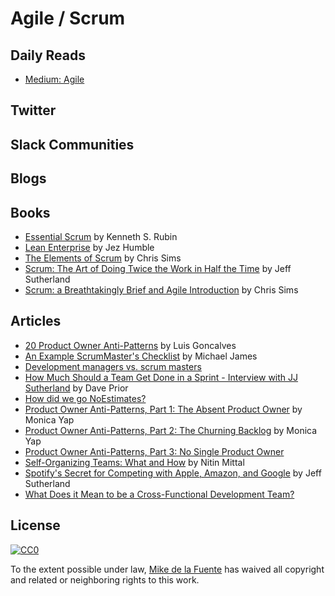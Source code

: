 
# Agile / Scrum
## Daily Reads
- [Medium: Agile](https://medium.com/tag/agile/latest)

## Twitter

## Slack Communities

## Blogs

## Books
- [Essential Scrum](https://www.amazon.com/Essential-Scrum-Practical-Addison-Wesley-Signature/dp/0137043295/) by Kenneth S. Rubin
- [Lean Enterprise](https://www.amazon.com/Lean-Enterprise-Performance-Organizations-Innovate/dp/1449368425/) by Jez Humble
- [The Elements of Scrum](https://www.amazon.com/Elements-Scrum-Chris-Sims/dp/0982866917/) by Chris Sims
- [Scrum: The Art of Doing Twice the Work in Half the Time](https://www.amazon.com/Scrum-Doing-Twice-Work-Half/dp/038534645X/) by Jeff Sutherland
- [Scrum: a Breathtakingly Brief and Agile Introduction](https://www.amazon.com/Scrum-Breathtakingly-Brief-Agile-Introduction/dp/193796504X/) by Chris Sims

## Articles
- [20 Product Owner Anti-Patterns](https://luis-goncalves.com/product-owner-antipatterns/) by Luis Goncalves
- [An Example ScrumMaster's Checklist](https://www.scrumalliance.org/community/articles/2010/november/an-example-scrummaster-s-checklist) by Michael James
- [Development managers vs. scrum masters](https://www.atlassian.com/agile/effective-management-across-agile) 
- [How Much Should a Team Get Done in a Sprint - Interview with JJ Sutherland](https://www.leadingagile.com/podcast/much-team-get-done-sprint/) by Dave Prior
- [How did we go NoEstimates?](http://nieve.herokuapp.com/post/how-did-we-go-noestimates)
- [Product Owner Anti-Patterns, Part 1: The Absent Product Owner](http://www.solutionsiq.com/product-owner-anti-patterns-part-1-the-absent-product-owner/) by Monica Yap
- [Product Owner Anti-Patterns, Part 2: The Churning Backlog](http://www.solutionsiq.com/product-owner-anti-patterns-part-2-the-churning-backlog/) by Monica Yap
- [Product Owner Anti-Patterns, Part 3: No Single Product Owner](http://www.solutionsiq.com/product-owner-anti-patterns-part-3-no-single-product-owner/)
- [Self-Organizing Teams: What and How](https://scrumalliance.org/community/articles/2013/january/self-organizing-teams-what-and-how) by Nitin Mittal
- [Spotify's Secret for Competing with Apple, Amazon, and Google](http://labs.openviewpartners.com/spotify-great-agile-example-scrum-done-right/#.V6HybZp-ynM) by Jeff Sutherland
- [What Does it Mean to be a Cross-Functional Development Team?](https://platinumedge.com/blog/what-does-it-mean-be-cross-functional-development-team)

## License

[![CC0](https://mirrors.creativecommons.org/presskit/buttons/88x31/svg/cc-zero.svg)](https://creativecommons.org/publicdomain/zero/1.0/)

To the extent possible under law, [Mike de la Fuente](http://twitter.highfiveboom.com) has waived all copyright and related or neighboring rights to this work.
